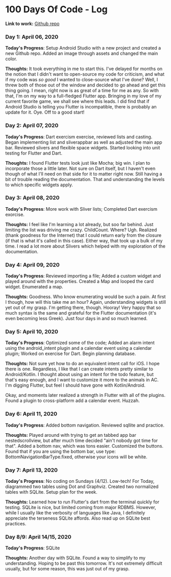 # 100 Days Of Code - Log

**Link to work:** [Github repo](https://github.com/MsBohemianBits/ac_field_guide)

### Day 1: April 06, 2020

**Today's Progress**: Setup Android Studio with a new project and created a new Github repo. Added an image through assets and changed the main color.

**Thoughts:** It took everything in me to start this. I've delayed for months on the notion that I didn't want to open-source my code for criticism, and what if my code was *so good* I wanted to close-source what I've done? Well, I threw both of those out of the window and decided to go ahead and get this thing going. I mean, right now is as great of a time for me as any. So with that, I'm on my way to a full-fledged Flutter app. Bringing in my love of my current favorite game, we shall see where this leads. I did find that if Android Studio is telling you Flutter is incompatible, there is probably an update for it. Oye. Off to a good start!

### Day 2: April 07, 2020

**Today's Progress**: Dart exercism exercise, reviewed lists and casting. Began implementing list and sliverappbar as well as adjusted the main app bar. Reviewed slivers and flexible space widgets. Started looking into unit testing for Flutter and Dart.

**Thoughts:** I found Flutter tests look just like Mocha; big win. I plan to incorporate those a little later. Not sure on Dart itself, but I haven't even though of what I'll need on that side for it to matter right now. Still having a bit of trouble reading the documentation. That and understanding the levels to which specific widgets apply.

### Day 3: April 08, 2020

**Today's Progress**: More work with Sliver lists; Completed Dart exercism exorcise.

**Thoughts:** I feel like I'm learning a lot already, but soo far behind. Just limiting the list was driving me crazy. ChildCount. Where? Ugh. Realized (thank goodness for the Internet) that I could return early from the closure (if that is what it's called in this case). Either way, that took up a bulk of my time. I read a lot more about Slivers which helped with my exploration of the documentation. 

### Day 4: April 09, 2020

**Today's Progress**: Reviewed importing a file; Added a custom widget and played around with the properties. Created a Map and looped the card widget. Enumerated a map.

**Thoughts:** Goodness. Who know enumerating would be such a pain. At first I though, how will this take me an hour? Again, understanding widgets is still yet out of my grasp. I'm getting there, though. Hooray! Very happy that so much syntax is the same and grateful for the Flutter documentation (it's even becoming less Greek). Just four days in and so much learned. 

### Day 5: April 10, 2020

**Today's Progress**: Optimized some of the code; Added an alarm intent using the android_intent plugin and a calendar event using a calendar plugin; Worked on exercise for Dart. Begin planning database.

**Thoughts:** Not sure yet how to do an equivalent intent call for iOS. I hope there is one. Regardless, I like that I can create intents pretty similar to Android/Kotlin. I thought about using an intent for the todo feature, but that's easy enough, and I want to customize it more to the animals in AC. I'm digging Flutter, but feel I should have gone with Kotlin/Android. 

Okay, and moments later realized a strength in Flutter with all of the plugins. Found a plugin to cross-platform add a calendar event. Huzzah. 

### Day 6: April 11, 2020

**Today's Progress**: Added bottom navigation. Reviewed sqllite and practice.

**Thoughts:** 
Played around with trying to get an tabbed app bar nestedscrollview, but after much time decided "ain't nobody got time for that". Added a bottom nav, which was tons easier. Customized the buttons. Found that if you are using the bottom bar, use type: BottomNavigationBarType.fixed, otherwise your icons will be white.

### Day 7: April 13, 2020

**Today's Progress**: No coding on Sundays (4/12). Low-tech! For Today, diagrammed two tables using Dot and Graphviz. Created two normalized tables with SQLite. Setup plan for the week. 

**Thoughts:** Learned how to run Flutter's dart from the terminal quickly for testing. SQLite is nice, but limited coming from major RDBMS. However, while I usually like the verbosity of languages like Java, I definitely appreciate the terseness SQLite affords. Also read up on SQLite best practices. 

### Day 8/9: April 14/15, 2020

**Today's Progress**: SQLite

**Thoughts:** Another day with SQLite. Found a way to simplify to my understanding. Hoping to be past this tomorrow. It's not extremely difficult usually, but for some reason, this was just out of my grasp.

<!--

### Day 5: April 09, 2020

**Today's Progress**: 

**Thoughts:** 

**Today's Progress**: Fixed CSS, worked on canvas functionality for the app.

**Thoughts:** I really struggled with CSS, but, overall, I feel like I am slowly getting better at it. Canvas is still new for me, but I managed to figure out some basic functionality.

**Link to work:** [Calculator App](http://www.example.com)

### Day 0: February 30, 2016 (Example 2)
##### (delete me or comment me out)

**Today's Progress**: Fixed CSS, worked on canvas functionality for the app.

**Thoughts**: I really struggled with CSS, but, overall, I feel like I am slowly getting better at it. Canvas is still new for me, but I managed to figure out some basic functionality.

**Link(s) to work**: [Calculator App](http://www.example.com)


### Day 1: June 27, Monday

**Today's Progress**: I've gone through many exercises on FreeCodeCamp.

**Thoughts** I've recently started coding, and it's a great feeling when I finally solve an algorithm challenge after a lot of attempts and hours spent.

**Link(s) to work**
1. [Find the Longest Word in a String](https://www.freecodecamp.com/challenges/find-the-longest-word-in-a-string)
2. [Title Case a Sentence](https://www.freecodecamp.com/challenges/title-case-a-sentence)
-->